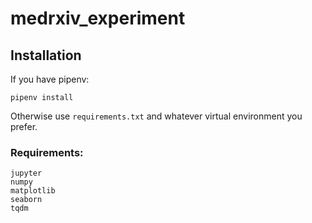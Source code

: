 # medrxiv_experiment

## Installation

If you have pipenv:
```
pipenv install
```
Otherwise use `requirements.txt` and whatever virtual environment you prefer.

### Requirements:
```
jupyter
numpy
matplotlib
seaborn
tqdm
```
